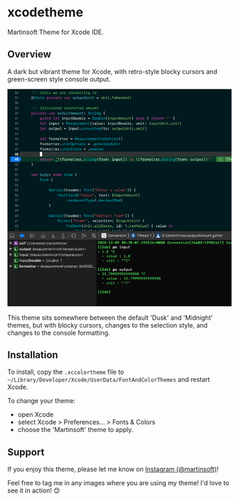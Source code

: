 # xcodetheme
Martinsoft Theme for Xcode IDE.

## Overview

A dark but vibrant theme for Xcode, with retro-style blocky cursors and green-screen style console output.

![Martinsoft Xcode theme example](resources/martinsoft-theme.png)

This theme sits somewhere between the default 'Dusk' and 'Midnight' themes, but with blocky cursors, changes to the selection style, and changes to the console formatting. 

## Installation

To install, copy the `.xccolortheme` file to `~/Library/Developer/Xcode/UserData/FontAndColorThemes` and restart Xcode.

To change your theme:
* open Xcode
* select Xcode > Preferences... > Fonts & Colors 
* choose the 'Martinsoft' theme to apply.


## Support

If you enjoy this theme, please let me know on [Instagram (@martinsoft)](https://instagram.com/martinsoft)! 

Feel free to tag me in any images where you are using my theme! I'd love to see it in action! 😊


